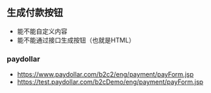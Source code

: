 ## 生成付款按钮
- 能不能自定义内容
- 能不能通过接口生成按钮（也就是HTML）

### paydollar
- https://www.paydollar.com/b2c2/eng/payment/payForm.jsp
- https://test.paydollar.com/b2cDemo/eng/payment/payForm.jsp

